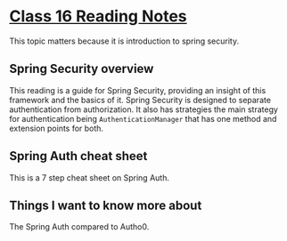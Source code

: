 # [Class 16 Reading Notes](https://github.com/snur206/reading-notes/blob/main/401/class16notes.md)

This topic matters because it is introduction to spring security.

## Spring Security overview

This reading is a guide for Spring Security, providing an insight of this framework and the basics of it. Spring Security is designed to separate authentication from authorization. It also has strategies the main strategy for authentication being `AuthenticationManager` that has one method and extension points for both. 

## Spring Auth cheat sheet

This is a 7 step cheat sheet on Spring Auth. 

## Things I want to know more about

The Spring Auth compared to Autho0.
